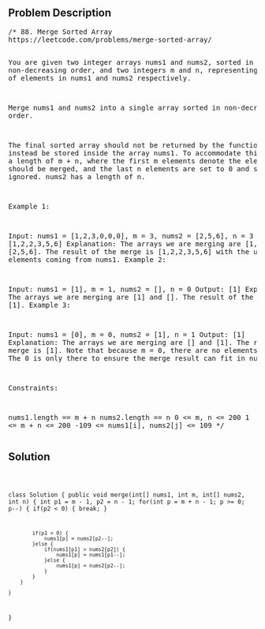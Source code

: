 <!--
<style>
  body { font-family: Arial, sans-serif; }
  .container { max-width: 500px; margin: auto; padding: 20px; }
  .comment-block { background-color: #f9f9f9; padding: 10px; border-left: 5px solid #ccc; }
  .code-block { background-color: #f4f4f4; padding: 10px; border: 1px solid #ddd; }
</style>
-->

<div class='container'>
<h2>Problem Description</h2>
<div class='comment-block'>
<pre>
/* 88. Merge Sorted Array
https://leetcode.com/problems/merge-sorted-array/

You are given two integer arrays nums1 and nums2, sorted in non-decreasing order, and two integers m and n, 
representing the number of elements in nums1 and nums2 respectively.

Merge nums1 and nums2 into a single array sorted in non-decreasing order.

The final sorted array should not be returned by the function, but instead be stored inside the array nums1.
 To accommodate this, nums1 has a length of m + n, where the first m elements denote the elements that should be merged, 
 and the last n elements are set to 0 and should be ignored. nums2 has a length of n.

 

Example 1:

Input: nums1 = [1,2,3,0,0,0], m = 3, nums2 = [2,5,6], n = 3
Output: [1,2,2,3,5,6]
Explanation: The arrays we are merging are [1,2,3] and [2,5,6].
The result of the merge is [1,2,2,3,5,6] with the underlined elements coming from nums1.
Example 2:

Input: nums1 = [1], m = 1, nums2 = [], n = 0
Output: [1]
Explanation: The arrays we are merging are [1] and [].
The result of the merge is [1].
Example 3:

Input: nums1 = [0], m = 0, nums2 = [1], n = 1
Output: [1]
Explanation: The arrays we are merging are [] and [1].
The result of the merge is [1].
Note that because m = 0, there are no elements in nums1. The 0 is only there to ensure the merge result can fit in nums1.

Constraints:

nums1.length == m + n
nums2.length == n
0 <= m, n <= 200
1 <= m + n <= 200
-109 <= nums1[i], nums2[j] <= 109
*/
</pre>
</div>

<h2>Solution</h2>
<div class='code-block'>
<pre><code class='language-java'>

class Solution {
    public void merge(int[] nums1, int m, int[] nums2, int n) {
        int p1 = m - 1, p2 = n - 1;
        for(int p = m + n - 1; p >= 0; p--) {
            if(p2 < 0) {
                break;
            }
            
            if(p1 < 0) {
                nums1[p] = nums2[p2--];
            }else {
                if(nums1[p1] > nums2[p2]) {
                    nums1[p] = nums1[p1--];
                }else {
                    nums1[p] = nums2[p2--];
                }
            }
        }
        
    }
}

</code></pre>
</div>
</div>
